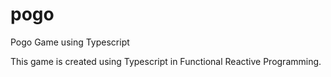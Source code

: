 # pogo
Pogo Game using Typescript

This game is created using Typescript in Functional Reactive Programming. 
